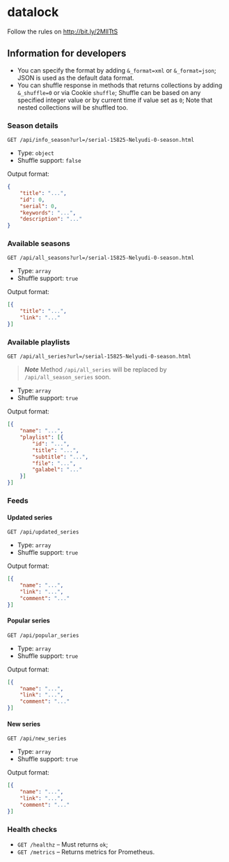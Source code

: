 # datalock

Follow the rules on http://bit.ly/2MllTtS

## Information for developers

* You can specify the format by adding `&_format=xml` or `&_format=json`; JSON is used as the default data format.
* You can shuffle response in methods that returns collections by adding `&_shuffle=0` or via Cookie `shuffle`; Shuffle can be based on any specified integer value or by current time if value set as `0`; Note that nested collections will be shuffled too.

### Season details

`GET /api/info_season?url=/serial-15825-Nelyudi-0-season.html`

* Type: `object`
* Shuffle support: `false`

Output format:

```json
{
    "title": "...",
    "id": 0,
    "serial": 0,
    "keywords": "...",
    "description": "..."
}
```

### Available seasons

`GET /api/all_seasons?url=/serial-15825-Nelyudi-0-season.html`

* Type: `array`
* Shuffle support: `true`

Output format:

```json
[{
    "title": "...",
    "link": "..."
}]
```

### Available playlists

`GET /api/all_series?url=/serial-15825-Nelyudi-0-season.html`

> ***Note*** Method `/api/all_series` will be replaced by `/api/all_season_series` soon.

* Type: `array`
* Shuffle support: `true`

Output format:

```json
[{
    "name": "...",
    "playlist": [{
        "id": "...",
        "title": "...",
        "subtitle": "...",
        "file": "...",
        "galabel": "..."
    }]
}]
```

### Feeds

#### Updated series

`GET /api/updated_series`

* Type: `array`
* Shuffle support: `true`

Output format:

```json
[{
    "name": "...",
    "link": "...",
    "comment": "..."
}]
```

#### Popular series

`GET /api/popular_series`

* Type: `array`
* Shuffle support: `true`

Output format:

```json
[{
    "name": "...",
    "link": "...",
    "comment": "..."
}]
```


#### New series

`GET /api/new_series`

* Type: `array`
* Shuffle support: `true`

Output format:

```json
[{
    "name": "...",
    "link": "...",
    "comment": "..."
}]
```

### Health checks

* `GET /healthz` – Must returns `ok`;
* `GET /metrics` – Returns metrics for Prometheus.
